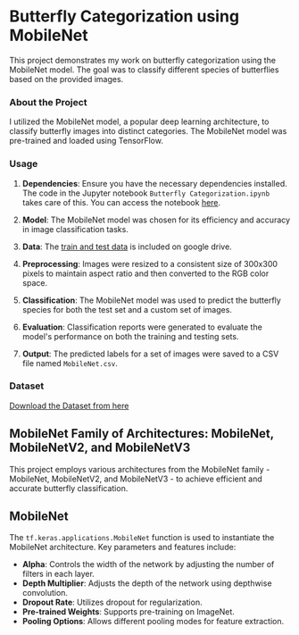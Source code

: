 # Butterfly Categorization using MobileNet

This project demonstrates my work on butterfly categorization using the MobileNet model. The goal was to classify different species of butterflies based on the provided images.

### About the Project

I utilized the MobileNet model, a popular deep learning architecture, to classify butterfly images into distinct categories. The MobileNet model was pre-trained and loaded using TensorFlow.

### Usage

1. **Dependencies**: Ensure you have the necessary dependencies installed. The code in the Jupyter notebook `Butterfly Categorization.ipynb` takes care of this. You can access the notebook [here](https://colab.research.google.com/drive/1ISpPnj4BBvvoZwddzEFwaQoASu_40vWD).

2. **Model**: The MobileNet model was chosen for its efficiency and accuracy in image classification tasks.

3. **Data**: The [train and test data](https://drive.google.com/drive/folders/1HuA3vjxzOfNKhiYxFt0HfUZQkaoeY0yk?usp=sharing) is included on google drive. 

4. **Preprocessing**: Images were resized to a consistent size of 300x300 pixels to maintain aspect ratio and then converted to the RGB color space.

5. **Classification**: The MobileNet model was used to predict the butterfly species for both the test set and a custom set of images.

6. **Evaluation**: Classification reports were generated to evaluate the model's performance on both the training and testing sets.

7. **Output**: The predicted labels for a set of images were saved to a CSV file named `MobileNet.csv`.

### Dataset

[Download the Dataset from here](https://drive.google.com/drive/folders/1HuA3vjxzOfNKhiYxFt0HfUZQkaoeY0yk?usp=sharing)


## MobileNet Family of Architectures: MobileNet, MobileNetV2, and MobileNetV3

This project employs various architectures from the MobileNet family - MobileNet, MobileNetV2, and MobileNetV3 - to achieve efficient and accurate butterfly classification.

## MobileNet

The `tf.keras.applications.MobileNet` function is used to instantiate the MobileNet architecture. Key parameters and features include:

- **Alpha**: Controls the width of the network by adjusting the number of filters in each layer.
- **Depth Multiplier**: Adjusts the depth of the network using depthwise convolution.
- **Dropout Rate**: Utilizes dropout for regularization.
- **Pre-trained Weights**: Supports pre-training on ImageNet.
- **Pooling Options**: Allows different pooling modes for feature extraction.

